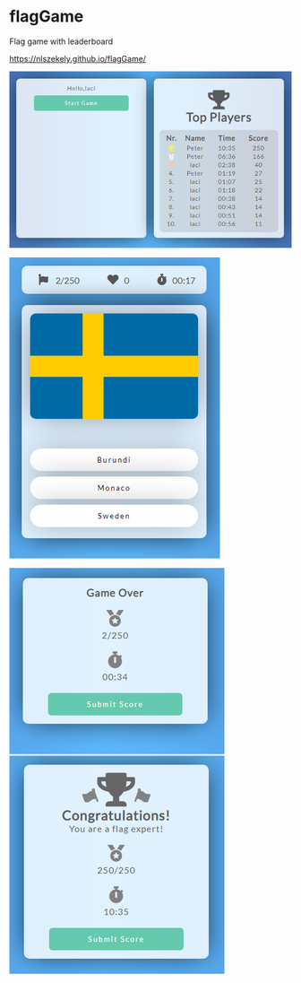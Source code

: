 # flagGame

Flag game with leaderboard

https://nlszekely.github.io/flagGame/

![Demo-Img](demo.PNG)

![Demo-Img](demo1.PNG)

![Demo-Img](demo2.PNG)![Demo-Img](demo3.PNG)
